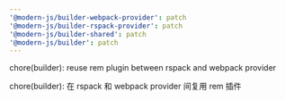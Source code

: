 ```yaml
---
'@modern-js/builder-webpack-provider': patch
'@modern-js/builder-rspack-provider': patch
'@modern-js/builder-shared': patch
'@modern-js/builder': patch
---
```


chore(builder): reuse rem plugin between rspack and webpack provider

chore(builder): 在 rspack 和 webpack provider 间复用 rem 插件
